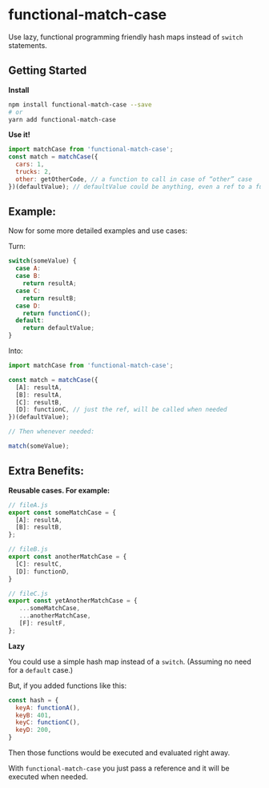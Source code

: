# functional-match-case

Use lazy, functional programming friendly hash maps instead of `switch` statements.

## Getting Started

**Install**

```bash
npm install functional-match-case --save
# or
yarn add functional-match-case
```

**Use it!**
```javascript
import matchCase from 'functional-match-case';
const match = matchCase({
  cars: 1,
  trucks: 2,
  other: getOtherCode, // a function to call in case of “other” case
})(defaultValue); // defaultValue could be anything, even a ref to a function that should be called!
```

## Example:

Now for some more detailed examples and use cases:

Turn:
```javascript
switch(someValue) {
  case A:
  case B:
    return resultA;
  case C:
    return resultB;
  case D:
    return functionC();
  default:
    return defaultValue;
}
```

Into:

```javascript
import matchCase from 'functional-match-case';

const match = matchCase({
  [A]: resultA,
  [B]: resultA,
  [C]: resultB,
  [D]: functionC, // just the ref, will be called when needed
})(defaultValue);

// Then whenever needed:

match(someValue);
```

## Extra Benefits:

**Reusable cases. For example:**

```javascript
// fileA.js
export const someMatchCase = {
  [A]: resultA,
  [B]: resultB,
};
```

```javascript
// fileB.js
export const anotherMatchCase = {
  [C]: resultC,
  [D]: functionD,
}
```

```javascript
// fileC.js
export const yetAnotherMatchCase = {
   ...someMatchCase,
   ...anotherMatchCase,
   [F]: resultF,
};

```

**Lazy**

You could use a simple hash map instead of a `switch`. (Assuming no need for a `default` case.)

But, if you added functions like this:
```javascript
const hash = {
  keyA: functionA(),
  keyB: 401,
  keyC: functionC(),
  keyD: 200,
}
```

Then those functions would be executed and evaluated right away.

With `functional-match-case` you just pass a reference and it will be executed when needed.
